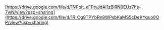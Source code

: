 [https://drive.google.com/file/d/1NPolt_eFPtyJdAI1zBiRN0EUz7hs-7wN/view?usp=sharing](https://drive.google.com/file/d/1R_Cg9TPYbRn8WPsbKaMS5cDeKYguo0QP/view?usp=sharing)

